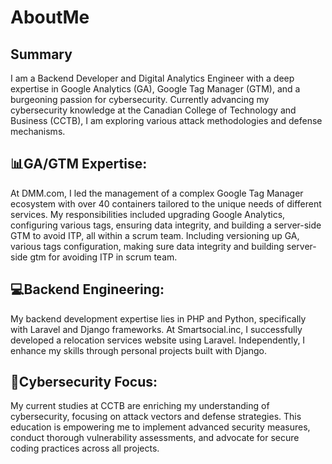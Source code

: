 # AboutMe

## Summary
I am a Backend Developer and Digital Analytics Engineer with a deep expertise in Google Analytics (GA), Google Tag Manager (GTM), and a burgeoning passion for cybersecurity. Currently advancing my cybersecurity knowledge at the Canadian College of Technology and Business (CCTB), I am exploring various attack methodologies and defense mechanisms.

## 📊GA/GTM Expertise:
At DMM.com, I led the management of a complex Google Tag Manager ecosystem with over 40 containers tailored to the unique needs of different services. My responsibilities included upgrading Google Analytics, configuring various tags, ensuring data integrity, and building a server-side GTM to avoid ITP, all within a scrum team.
Including versioning up GA, various tags configuration, making sure data integrity and building server-side gtm for avoiding ITP in scrum team.

## 💻Backend Engineering:
My backend development expertise lies in PHP and Python, specifically with Laravel and Django frameworks. At Smartsocial.inc, I successfully developed a relocation services website using Laravel. Independently, I enhance my skills through personal projects built with Django.

## 👾Cybersecurity Focus:
My current studies at CCTB are enriching my understanding of cybersecurity, focusing on attack vectors and defense strategies. This education is empowering me to implement advanced security measures, conduct thorough vulnerability assessments, and advocate for secure coding practices across all projects.
